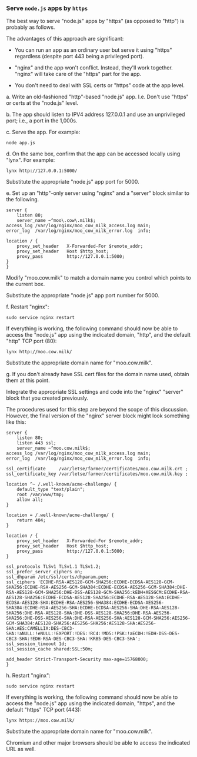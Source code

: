 ### Serve `node.js` apps by `https`

The best way to serve "node.js" apps by "https" (as opposed to "http") is probably as follows.

The advantages of this approach are significant:

* You  can  run an app as an ordinary user but serve it using  "https" regardless (despite port 443 being a privileged port).

* "nginx" and the app won't conflict.  Instead, they'll work together. "nginx" will take care of the "https" part for the app.

* You  don't  need to  deal with SSL certs or  "https" code at the app level.

a. Write  an old-fashioned "http"-based "node.js" app.  I.e. Don't use "https" or certs at the "node.js" level.

b. The app should listen to IPV4 address 127.0.0.1 and use an unprivileged port; i.e., a port in the 1,000s.

c. Serve the app. For example:

    node app.js

d. On the  same box,  confirm that the app can be accessed locally using "lynx". For example:

    lynx http://127.0.0.1:5000/

Substitute the appropriate "node.js" app port for 5000.

e. Set  up an  "http"-only  server using "nginx" and a  "server" block similar to the following.

    server {
        listen 80;
        server_name ~^moo\.cow\.milk$;
    access_log /var/log/nginx/moo_cow_milk_access.log main;
    error_log  /var/log/nginx/moo_cow_milk_error.log  info;
    
    location / {
        proxy_set_header   X-Forwarded-For $remote_addr;
        proxy_set_header   Host $http_host;
        proxy_pass         http://127.0.0.1:5000;
    }
    }
Modify "moo\.cow\.milk" to match a domain name  you control which points to the current box.

Substitute the appropriate "node.js" app port number for 5000.

f. Restart "nginx":

    sudo service nginx restart

If everything is working, the  following command should now be able to access  the  "node.js" app using the indicated domain, "http", and the default "http" TCP port (80):

    lynx http://moo.cow.milk/

Substitute the appropriate domain name for "moo.cow.milk".

g. If  you don't already have SSL cert files for the domain name used, obtain them at this point.

Integrate the appropriate SSL settings and code into the "nginx" "server" block that you created previously.

The  procedures  used for this step are  beyond the scope of this discussion.  However, the final version of the "nginx" server block might look something like this:



    server {
        listen 80;
        listen 443 ssl;
        server_name ~^moo.cow.milk$;
    access_log /var/log/nginx/moo_cow_milk_access.log main;
    error_log  /var/log/nginx/moo_cow_milk_error.log  info;
    
    ssl_certificate     /var/letse/farmer/certificates/moo.cow.milk.crt ;
    ssl_certificate_key /var/letse/farmer/certificates/moo.cow.milk.key ;
    
    location ^~ /.well-known/acme-challenge/ {
        default_type "text/plain";
        root /var/www/tmp;
        allow all;
    }
    
    location = /.well-known/acme-challenge/ {
        return 404;
    }
    
    location / {
        proxy_set_header   X-Forwarded-For $remote_addr;
        proxy_set_header   Host $http_host;
        proxy_pass         http://127.0.0.1:5000;
    }
    
    ssl_protocols TLSv1 TLSv1.1 TLSv1.2;
    ssl_prefer_server_ciphers on;
    ssl_dhparam /etc/ssl/certs/dhparam.pem;
    ssl_ciphers 'ECDHE-RSA-AES128-GCM-SHA256:ECDHE-ECDSA-AES128-GCM-SHA256:ECDHE-RSA-AES256-GCM-SHA384:ECDHE-ECDSA-AES256-GCM-SHA384:DHE-RSA-AES128-GCM-SHA256:DHE-DSS-AES128-GCM-SHA256:kEDH+AESGCM:ECDHE-RSA-AES128-SHA256:ECDHE-ECDSA-AES128-SHA256:ECDHE-RSA-AES128-SHA:ECDHE-ECDSA-AES128-SHA:ECDHE-RSA-AES256-SHA384:ECDHE-ECDSA-AES256-SHA384:ECDHE-RSA-AES256-SHA:ECDHE-ECDSA-AES256-SHA:DHE-RSA-AES128-SHA256:DHE-RSA-AES128-SHA:DHE-DSS-AES128-SHA256:DHE-RSA-AES256-SHA256:DHE-DSS-AES256-SHA:DHE-RSA-AES256-SHA:AES128-GCM-SHA256:AES256-GCM-SHA384:AES128-SHA256:AES256-SHA256:AES128-SHA:AES256-SHA:AES:CAMELLIA:DES-CBC3-SHA:!aNULL:!eNULL:!EXPORT:!DES:!RC4:!MD5:!PSK:!aECDH:!EDH-DSS-DES-CBC3-SHA:!EDH-RSA-DES-CBC3-SHA:!KRB5-DES-CBC3-SHA';
    ssl_session_timeout 1d;
    ssl_session_cache shared:SSL:50m;
    
    add_header Strict-Transport-Security max-age=15768000;
    }
h. Restart "nginx":

    sudo service nginx restart

If everything is working, the  following command should now be able to access the  "node.js" app using the indicated domain, "https", and the default "https" TCP port (443):

    lynx https://moo.cow.milk/

Substitute the appropriate domain name for "moo.cow.milk".

Chromium and other major browsers should be able to access the indicated URL as well.

